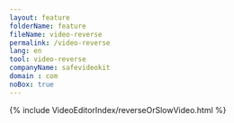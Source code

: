```yaml
---
layout: feature
folderName: feature
fileName: video-reverse
permalink: /video-reverse
lang: en
tool: video-reverse
companyName: safevideokit
domain : com
noBox: true
---
```


{% include VideoEditorIndex/reverseOrSlowVideo.html %}

   